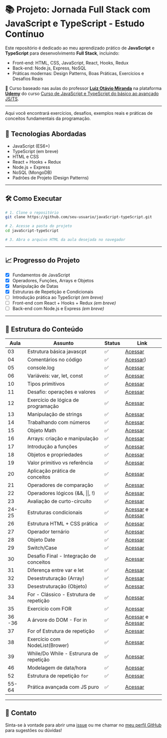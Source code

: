 # 📚 Projeto: Jornada Full Stack com JavaScript e TypeScript - Estudo Contínuo
Este repositório é dedicado ao meu aprendizado prático de **JavaScript** e **TypeScript** para desenvolvimento **Full Stack**, incluindo:
- Front-end: HTML, CSS, JavaScript, React, Hooks, Redux
- Back-end: Node.js, Express, NoSQL
- Práticas modernas: Design Patterns, Boas Práticas, Exercícios e Desafios Reais
  
📘 Curso baseado nas aulas do professor [**Luiz Otávio Miranda**](https://www.udemy.com/user/luiz-otavio-miranda/) na plataforma [**Udemy**](https://www.udemy.com/course/curso-de-javascript-moderno-do-basico-ao-avancado/?couponCode=KEEPLEARNINGBR) do curso [Curso de JavaScript e TypeScript do básico ao avançado JS/TS](https://www.udemy.com/course/curso-de-javascript-moderno-do-basico-ao-avancado/?kw=curso+javascr&src=sac).

---
Aqui você encontrará exercícios, desafios, exemplos reais e práticas de conceitos fundamentais da programação.

## 🚀 Tecnologias Abordadas

- JavaScript (ES6+)
- TypeScript (em breve)
- HTML e CSS
- React + Hooks + Redux
- Node.js + Express
- NoSQL (MongoDB)
- Padrões de Projeto (Design Patterns)

---



## 🛠️ Como Executar

```bash
# 1. Clone o repositório
git clone https://github.com/seu-usuario/javaScript-typeScript.git

# 2. Acesse a pasta do projeto
cd javaScript-typeScript

# 3. Abra o arquivo HTML da aula desejada no navegador

```
---

## 📈 Progresso do Projeto

- [x] Fundamentos de JavaScript
- [x] Operadores, Funções, Arrays e Objetos
- [x] Manipulação de Datas
- [x] Estruturas de Repetição e Condicionais
- [ ] Introdução prática ao TypeScript *(em breve)*
- [ ] Front-end com React + Hooks + Redux *(em breve)*
- [ ] Back-end com Node.js e Express *(em breve)*

---

## 🧠 Estrutura do Conteúdo

| Aula | Assunto                                | Status   | Link         |
|------|----------------------------------------|----------|--------------|
| 03   | Estrutura básica javascpt              | ✅       | [Acessar](https://github.com/slva643/javaScript-typeScript/tree/main/aula3%20-%20Estrurura_Basica) |
| 04   | Comentários no código                  | ✅       | [Acessar](https://github.com/slva643/javaScript-typeScript/tree/main/aula4%20-%20Comentario)) |
| 05   | console.log                            | ✅       | [Acessar](https://github.com/slva643/javaScript-typeScript/tree/main/aula6%20-%20Variavel%20_fundamento) |
| 06   | Variáveis: var, let, const             | ✅       | [Acessar](https://github.com/slva643/javaScript-typeScript/tree/main/aula7%20-%20Constante_Const) |
| 10   | Tipos primitivos                       | ✅       | [Acessar](https://github.com/slva643/javaScript-typeScript/tree/main/aula10%20-%20Primitivo) |
| 11   | Desafio: operações e valores           | ✅       | [Acessar](https://github.com/slva643/javaScript-typeScript/tree/main/aula11%20-%20Desafio/conta) |
| 12   | Exercício de lógica de programação     | ✅       | [Acessar](https://github.com/slva643/javaScript-typeScript/tree/main/aula12%20-%20Desafio)|
| 13   | Manipulação de strings                 | ✅       | [Acessar](https://github.com/slva643/javaScript-typeScript/tree/main/aula13%20-%20String) |
| 14   | Trabalhando com números                | ✅       | [Acessar](https://github.com/slva643/javaScript-typeScript/tree/main/aula14%20-%20Number) |
| 15   | Objeto Math                            | ✅       | [Acessar](https://github.com/slva643/javaScript-typeScript/tree/main/aula15%20-%20Objeto%20Math) |
| 16   | Arrays: criação e manipulação          | ✅       | [Acessar](https://github.com/slva643/javaScript-typeScript/tree/main/aula16%20-%20Arrays(Basica)) |
| 17   | Introdução a funções                   | ✅       | [Acessar](https://github.com/slva643/javaScript-typeScript/tree/main/aula17%20-%20Func%C3%A7%C3%B5es%20(Basica)) |
| 18   | Objetos e propriedades                 | ✅       | [Acessar](https://github.com/slva643/javaScript-typeScript/tree/main/aula18%20-%20Objetos%20(basico)) |
| 19   | Valor primitivo vs referência          | ✅       | [Acessar](https://github.com/slva643/javaScript-typeScript/tree/main/aula19%20-%20Valor%20Primitivo%20-%20refer%C3%AAreica) |
| 20   | Aplicação prática de conceitos         | ✅       | [Acessar](https://github.com/slva643/javaScript-typeScript/tree/main/aula20%20-%20Exercicio)|
| 21   | Operadores de comparação               | ✅       | [Acessar](https://github.com/slva643/javaScript-typeScript/tree/main/aula21%20-Operadores%20de%20compara%C3%A7%C3%A3o) |
| 22   | Operadores lógicos (&&, \|\|, !)       | ✅       | [Acessar](https://github.com/slva643/javaScript-typeScript/tree/main/aula22%20-%20Operadores%20L%C3%B3goco) |
| 23   | Avaliação de curto-circuito            | ✅       | [Acessar](https://github.com/slva643/javaScript-typeScript/tree/main/aula23%20-%20Avalia%C3%A7%C3%A3o%20curto%20circuito) |
| 24-25| Estruturas condicionais                | ✅       | [Acessar](https://github.com/slva643/javaScript-typeScript/tree/main/aula24%20-%20if%20%2C%20if%20else%2C%20else%20-%20parte%2001) e [Acessar](https://github.com/slva643/javaScript-typeScript/tree/main/aula25%20-%20if%2C%20if%20else%20%2C%20else%20%20-%20parte%2002) |
| 26   | Estrutura HTML + CSS prática           | ✅       | [Acessar](https://github.com/slva643/javaScript-typeScript/tree/main/aula26%20-%20Modelo%20Html%20e%20Css) |
| 27   | Operador ternário                      | ✅       | [Acessar](https://github.com/slva643/javaScript-typeScript/tree/main/aula27%20-%20Opera%C3%A7%C3%A3o%20tern%C3%A1rio) |
| 28   | Objeto Date                            | ✅       | [Acessar](https://github.com/slva643/javaScript-typeScript/tree/main/aula28%20-%20Objeto%20Date) |
| 29   | Switch/Case                            | ✅       | [Acessar](https://github.com/slva643/javaScript-typeScript/tree/main/aula29%20-%20Shitch)|
| 30   | Desafio Final - Integração de conceitos| ✅       | [Acessar](https://github.com/slva643/javaScript-typeScript/tree/main/aula30%20-%20Desafio)|
| 31   | Diferença entre var e let              | ✅       | [Acessar](https://github.com/slva643/javaScript-typeScript/tree/main/aula31%20-%20Mais%20diferencia%20entre%20var%20e%20let/const) |
| 32   | Desestruturação (Array)                | ✅       | [Acessar](https://github.com/slva643/javaScript-typeScript/tree/main/aula32%20-%20Atribui%C3%A7%C3%A3o%20via%20desestrutura%C3%A7%C3%A3o%20(Arrays)) |
| 33   | Desestruturação (Objeto)               | ✅       | [Acessar](https://github.com/slva643/javaScript-typeScript/tree/main/aula33%20-%20Atribui%C3%A7%C3%A3o%20via%20desetrutura%C3%A7%C3%A3o%20(Objetos)) |
| 34   | For - Clássico - Estrutura de repetição| ✅       | [Acessar](https://github.com/slva643/javaScript-typeScript/tree/main/aula34%20-%20Classico%20-%20Estrutura%20de%20repeti%C3%A7%C3%A3o)|
| 35   | Exercicio com FOR                      | ✅       | [Acessar](https://github.com/slva643/javaScript-typeScript/tree/main/aula35%20-%20Exerc%C3%ADcio%20com%20for) |
| 36 -36 | A árvore do DOM - For in             | ✅       | [Acessar](https://github.com/slva643/javaScript-typeScript/tree/main/aula36%20-%20DOM%20e%20%C3%A1rvore%20do%20DOM) e  [Acessar](https://github.com/slva643/javaScript-typeScript/tree/main/aula36%20-%20FOR%20in%20-%20Estrutura%20de%20repeti%C3%A7%C3%A3o)|
| 37   | For of Estrutura de repetição          | ✅       | [Acessar](https://github.com/slva643/javaScript-typeScript/tree/main/aula37%20-%20For%20of%20-%20Estrutura%20de%20repeti%C3%A7%C3%A3o) |
| 38   | Exercício com NodeList(Brower)         | ✅       |  [Acessar](https://github.com/slva643/javaScript-typeScript/tree/main/aula38%20-%20Exerc%C3%ADcio%20com%20NodeList(Brower)) |
| 39   | While/Do While - Estrurura de repetição| ✅       |[Acessar](https://github.com/slva643/javaScript-typeScript/tree/main/aula39%20-%20while%20e%20Do%20While%20-%20Estrutura%20de%20repeti%C3%A7%C3%A3o) |
| 46   | Modelagem de data/hora                 | ✅       | [Acessar](https://github.com/slva643/javaScript-typeScript/tree/main/aula46%20-%20objeto%20Date) |
| 52   | Estrutura de repetição `for`           | ✅       | [Acessar](#) |
| 55-64| Prática avançada com JS puro           | ✅       | [Acessar](#) |

---


## 📩 Contato
Sinta-se à vontade para abrir uma [issue](https://github.com/slva643/javaScript-typeScript/issues) ou me chamar no [meu perfil GitHub](https://github.com/slva643) para sugestões ou dúvidas!




